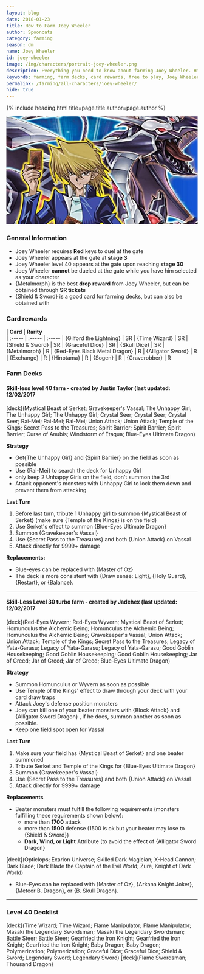 ```yaml
---
layout: blog
date: 2018-01-23
title: How to Farm Joey Wheeler
author: Spooncats
category: farming
season: dm
name: Joey Wheeler
id: joey-wheeler
image: /img/characters/portrait-joey-wheeler.png
description: Everything you need to know about farming Joey Wheeler. His decklists, card rewards, top level farm decks with strategy information and free to play card replacements. This article will help you farm Joey Wheeler as efficiently as possible.
keywords: farming, farm decks, card rewards, free to play, Joey Wheeler
permalink: /farming/all-characters/joey-wheeler/
hide: true
---
```


{% include heading.html title=page.title author=page.author %}

![Joey Banner](/img/content/events/joey.jpg/)

### General Information
* Joey Wheeler requires **Red** keys to duel at the gate
* Joey Wheeler appears at the gate at **stage 3**
* Joey Wheeler level 40 appears at the gate upon reaching **stage 30**
* Joey Wheeler **cannot** be dueled at the gate while you have him selected as your character
* {Metalmorph} is the best **drop reward** from Joey Wheeler, but can be obtained through **SR tickets**
* {Shield & Sword} is a good card for farming decks, but can also be obtained with 
 
### Card rewards

| **Card** |  **Rarity**  
| :----- | :----- | :----- 
| {Gilford the Lightning} | SR
| {Time Wizard} | SR
| {Shield & Sword} | SR
| {Graceful Dice} | SR
| {Skull Dice} | SR
| {Metalmorph} | R
| {Red-Eyes Black Metal Dragon} | R
| {Alligator Sword} | R
| {Exchange} | R
| {Hinotama} | R
| {Sogen} | R
| {Graverobber} | R


### Farm Decks

#### Skill-less level 40 farm - created by Justin Taylor (last updated: 12/02/2017

[deck](Mystical Beast of Serket; Gravekeeper's Vassal; The Unhappy Girl; The Unhappy Girl; The Unhappy Girl; Crystal Seer; Crystal Seer; Crystal Seer; Rai-Mei; Rai-Mei; Rai-Mei; Union Attack; Union Attack; Temple of the Kings; Secret Pass to the Treasures; Spirit Barrier; Spirit Barrier; Spirit Barrier; Curse of Anubis; Windstorm of Etaqua; Blue-Eyes Ultimate Dragon)

**Strategy**

*  Get{The Unhappy Girl} and {Spirit Barrier} on the field as soon as possible
* Use {Rai-Mei} to search the deck for Unhappy Girl
* only keep 2 Unhappy Girls on the field, don't summon the 3rd
* Attack opponent's monsters with Unhappy Girl to lock them down and prevent them from attacking

**Last Turn**

1. Before last turn, tribute 1 Unhappy girl to summon {Mystical Beast of Serket} (make sure {Temple of the Kings} is on the field)
2. Use Serket's effect to summon {Blue-Eyes Ultimate Dragon}
3. Summon {Gravekeeper's Vassal}
4. Use {Secret Pass to the Treasures} and both {Union Attack} on Vassal 
6. Attack directly for 9999+ damage
	
**Replacements:**
* Blue-eyes can be replaced with {Master of Oz}
* The deck is more consistent with {Draw sense: Light}, {Holy Guard}, {Restart}, or {Balance}.

---

#### Skill-Less Level 30 turbo farm - created by Jadehex (last updated: 12/02/2017

[deck](Red-Eyes Wyvern; Red-Eyes Wyvern; Mystical Beast of Serket; Homunculus the Alchemic Being; Homunculus the Alchemic Being; Homunculus the Alchemic Being; Gravekeeper's Vassal; Union Attack; Union Attack; Temple of the Kings; Secret Pass to the Treasures; Legacy of Yata-Garasu; Legacy of Yata-Garasu; Legacy of Yata-Garasu; Good Goblin Housekeeping; Good Goblin Housekeeping; Good Goblin Housekeeping; Jar of Greed; Jar of Greed; Jar of Greed; Blue-Eyes Ultimate Dragon)

**Strategy**

* Summon Homunculus or Wyvern as soon as possible
* Use Temple of the Kings' effect to draw through your deck with your card draw traps
* Attack Joey's defense position monsters 
* Joey can kill one of your beater monsters with {Block Attack} and {Alligator Sword Dragon} , if he does, summon another as soon as possible.
* Keep one field spot open for Vassal

**Last Turn** 

1. Make sure your field has {Mystical Beast of Serket} and one beater summoned
2. Tribute Serket and Temple of the Kings for {Blue-Eyes Ultimate Dragon}
3. Summon {Gravekeeper's Vassal}
4. Use {Secret Pass to the Treasures} and both {Union Attack} on Vassal 
5. Attack directly for 9999+ damage

**Replacements**

* Beater monsters must fulfill the following requirements (monsters fulfilling these requirements shown below):
	* more than **1700** attack
	* more than **1500** defense (1500 is ok but your beater may lose to {Shield & Sword})
	* **Dark, Wind, or Light** Attribute (to avoid the effect of {Alligator Sword Dragon}
	
[deck](Opticlops; Exarion Universe; Skilled Dark Magician; X-Head Cannon; Dark Blade; Dark Blade the Captain of the Evil World; Zure, Knight of Dark World) 
* Blue-Eyes can be replaced with {Master of Oz}, {Arkana Knight Joker}, {Meteor B. Dragon}, or {B. Skull Dragon}.

---

### Level 40 Decklist

[deck](Time Wizard; Time Wizard; Flame Manipulator; Flame Manipulator; Masaki the Legendary Swordsman; Masaki the Legendary Swordsman; Battle Steer; Battle Steer; Gearfried the Iron Knight; Gearfried the Iron Knight; Gearfried the Iron Knight; Baby Dragon; Baby Dragon; Polymerization; Polymerization; Graceful Dice; Graceful Dice; Shield & Sword; Legendary Sword; Legendary Sword)
[deck](Flame Swordsman; Thousand Dragon)